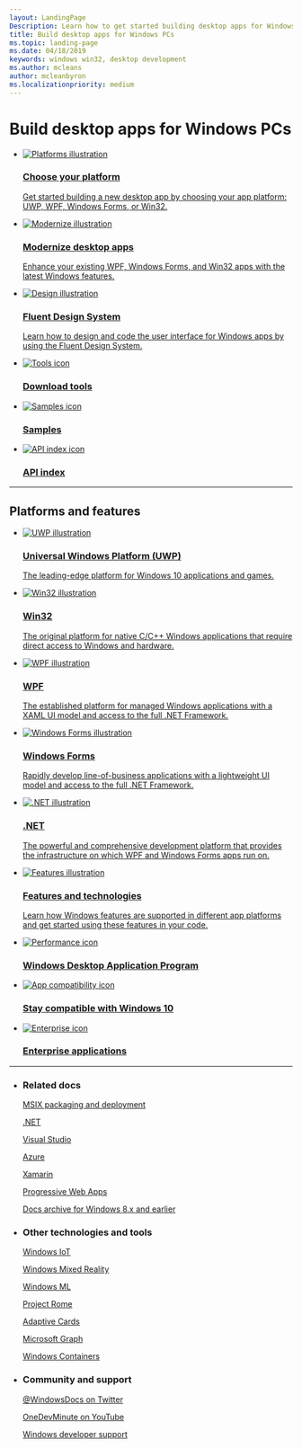 ```yaml
---
layout: LandingPage
Description: Learn how to get started building desktop apps for Windows PCs, including how to choose the right app platform for new apps and how to modernize existing apps for Windows 10.
title: Build desktop apps for Windows PCs
ms.topic: landing-page
ms.date: 04/18/2019
keywords: windows win32, desktop development
ms.author: mcleans
author: mcleanbyron
ms.localizationpriority: medium
---
```


# Build desktop apps for Windows PCs

<ul class="cardsK panelContent">
    <li>
      <a href="choose-your-platform.md">
        <div class="cardSize">
            <div class="cardPadding">
                <div class="card">
                    <div class="cardImageOuter">
                        <div class="cardImage bgdAccent1">
                            <img src="/media/illustrations/biztalk-developer-documentation-1.svg?branch=master" alt="Platforms illustration" data-linktype="external" class="x-hidden-focus">
                        </div>
                    </div>
                    <div class="cardText">
                        <h3>Choose your platform</h3>
                        <p></p>Get started building a new desktop app by choosing your app platform: UWP, WPF, Windows Forms, or Win32.</p>
                    </div>
                </div>
            </div>
        </div>
      </a>
    </li>
    <li>
      <a href="/windows/apps/desktop/modernize">
        <div class="cardSize">
            <div class="cardPadding">
                <div class="card">
                    <div class="cardImageOuter">
                        <div class="cardImage bgdAccent1">
                            <img src="/media/illustrations/teams-fast-track.svg?branch=master" alt="Modernize illustration" data-linktype="external" class="x-hidden-focus">
                        </div>
                    </div>
                    <div class="cardText">
                        <h3>Modernize desktop apps</h3>
                        <p></p>Enhance your existing WPF, Windows Forms, and Win32 apps with the latest Windows features.</p>
                    </div>
                </div>
            </div>
        </div>
      </a>
    </li>
    <li>
      <a href="../fluent-design-system.md">
        <div class="cardSize">
            <div class="cardPadding">
                <div class="card">
                    <div class="cardImageOuter">
                        <div class="cardImage bgdAccent1">
                            <img src="/media/illustrations/sql-database-develop.svg?branch=master" alt="Design illustration" data-linktype="external" class="x-hidden-focus">
                        </div>
                    </div>
                    <div class="cardText">
                    <h3>Fluent Design System</h3>
                    <p>Learn how to design and code the user interface for Windows apps by using the Fluent Design System.</p>
                  </div>
                </div>
            </div>
        </div>
      </a>
    </li>
</ul>
<ul class="cardsY panelContent featuredContent">
       <li>
            <a href="https://developer.microsoft.com/windows/downloads">
                <div class="cardSize">
                    <div class="cardPadding">
                        <div class="card">
                            <div class="cardImageOuter">
                                <div class="cardImage">
                                    <img data-hoverimage="/media/common/i_tools.svg?branch=master" src="/media/common/i_tools.svg?branch=master" alt="Tools icon" />
                                </div>
                            </div>
                            <div class="cardText">
                                <h3>Download tools</h3>
                            </div>
                        </div>
                    </div>
                </div>
            </a>
        </li>
        <li>
            <a href="https://developer.microsoft.com/windows/samples">
                <div class="cardSize">
                    <div class="cardPadding">
                        <div class="card">
                            <div class="cardImageOuter">
                                <div class="cardImage">
                                    <img data-hoverimage="/media/common/i_code-samples.svg?branch=master" src="/media/common/i_code-samples.svg?branch=master" alt="Samples icon" />
                                </div>
                            </div>
                            <div class="cardText">
                                <h3>Samples</h3>
                            </div>
                        </div>
                    </div>
                </div>
            </a>
        </li>
       <li>
            <a href="/windows/desktop/apiindex/api-index-portal">
                <div class="cardSize">
                    <div class="cardPadding">
                        <div class="card">
                            <div class="cardImageOuter">
                                <div class="cardImage">
                                    <img data-hoverimage="/media/common/i_api-reference.svg?branch=master" src="/media/common/i_api-reference.svg?branch=master" alt="API index icon" />
                                </div>
                            </div>
                            <div class="cardText">
                                <h3>API index</h3>
                            </div>
                        </div>
                    </div>
                </div>
            </a>
        </li>
</ul>
<hr />
<h2>Platforms and features</h2>
<ul class="cardsK panelContent">
    <li>
      <a href="/windows/uwp">
        <div class="cardSize">
            <div class="cardPadding">
                <div class="card">
                    <div class="cardImageOuter">
                        <div class="cardImage bgdAccent1">
                            <img src="/dotnet/images/hub/net-docs-desktop-1.svg?branch=master" alt="UWP illustration" data-linktype="external" class="x-hidden-focus">
                        </div>
                    </div>
                    <div class="cardText">
                        <h3>Universal Windows Platform (UWP)</h3>
                        <p></p>The leading-edge platform for Windows 10 applications and games.</p>
                    </div>
                </div>
            </div>
        </div>
      </a>
    </li>
    <li>
      <a href="/windows/desktop/index">
        <div class="cardSize">
            <div class="cardPadding">
                <div class="card">
                    <div class="cardImageOuter">
                        <div class="cardImage bgdAccent1">
                            <img src="/media/hubs/windows/win_developer-desktop.svg?branch=master" alt="Win32 illustration" data-linktype="external" class="x-hidden-focus">
                        </div>
                    </div>
                    <div class="cardText">
                        <h3>Win32</h3>
                        <p></p>The original platform for native C/C++ Windows applications that require direct access to Windows and hardware. </p>
                    </div>
                </div>
            </div>
        </div>
      </a>
    </li>
    <li>
      <a href="/dotnet/framework/wpf/index">
        <div class="cardSize">
            <div class="cardPadding">
                <div class="card">
                    <div class="cardImageOuter">
                        <div class="cardImage bgdAccent1">
                            <img src="/dotnet/images/hub/net-docs-desktop-2.svg?branch=master" alt="WPF illustration" data-linktype="external" class="x-hidden-focus">
                        </div>
                    </div>
                    <div class="cardText">
                    <h3>WPF</h3>
                    <p>The established platform for managed Windows applications with a XAML UI model and access to the full .NET Framework.</p>
                  </div>
                </div>
            </div>
        </div>
      </a>
    </li>
    <li>
      <a href="/dotnet/framework/winforms/index">
        <div class="cardSize">
            <div class="cardPadding">
                <div class="card">
                    <div class="cardImageOuter">
                        <div class="cardImage bgdAccent1">
                            <img src="/dotnet/images/hub/net-docs-desktop-3.svg?branch=master" alt="Windows Forms illustration" data-linktype="external" class="x-hidden-focus">
                        </div>
                    </div>
                    <div class="cardText">
                    <h3>Windows Forms</h3>
                    <p>Rapidly develop line-of-business applications with a lightweight UI model and access to the full .NET Framework. </p>
                  </div>
                </div>
            </div>
        </div>
      </a>
    </li>
    <li>
      <a href="/dotnet">
        <div class="cardSize">
            <div class="cardPadding">
                <div class="card">
                    <div class="cardImageOuter">
                        <div class="cardImage bgdAccent1">
                            <img src="/media/illustrations/system-center-virtual-machine.svg?branch=master" alt=".NET illustration" data-linktype="external" class="x-hidden-focus">
                        </div>
                    </div>
                    <div class="cardText">
                    <h3>.NET</h3>
                    <p>The powerful and comprehensive development platform that provides the infrastructure on which WPF and Windows Forms apps run on.</p>
                  </div>
                </div>
            </div>
        </div>
      </a>
    </li>
    <li>
      <a href="../features-and-technologies.md">
        <div class="cardSize">
            <div class="cardPadding">
                <div class="card">
                    <div class="cardImageOuter">
                        <div class="cardImage bgdAccent1">
                            <img src="/media/illustrations/dynamics-training.svg?branch=master" alt="Features illustration" data-linktype="external" class="x-hidden-focus">
                        </div>
                    </div>
                    <div class="cardText">
                    <h3>Features and technologies</h3>
                    <p>Learn how Windows features are supported in different app platforms and get started using these features in your code.</p>
                  </div>
                </div>
            </div>
        </div>
      </a>
    </li>
</ul>
<ul class="cardsY panelContent featuredContent">
       <li>
            <a href="/windows/desktop/appxpkg/windows-desktop-application-program">
                <div class="cardSize">
                    <div class="cardPadding">
                        <div class="card">
                            <div class="cardImageOuter">
                                <div class="cardImage">
                                    <img data-hoverimage="/media/common/i_code-performance.svg?branch=master" src="/media/common/i_code-performance.svg?branch=master" alt="Performance icon" />
                                </div>
                            </div>
                            <div class="cardText">
                                <h3>Windows Desktop Application Program</h3>
                            </div>
                        </div>
                    </div>
                </div>
            </a>
        </li>
        <li>
            <a href="https://developer.microsoft.com/windows/desktop/app-compatibility">
                <div class="cardSize">
                    <div class="cardPadding">
                        <div class="card">
                            <div class="cardImageOuter">
                                <div class="cardImage">
                                    <img data-hoverimage="/media/common/i_code-quality.svg?branch=master" src="/media/common/i_code-quality.svg?branch=master" alt="App compatibility icon" />
                                </div>
                            </div>
                            <div class="cardText">
                                <h3>Stay compatible with Windows 10</h3>
                            </div>
                        </div>
                    </div>
                </div>
            </a>
        </li>
       <li>
            <a href="https://developer.microsoft.com/windows/enterprise">
                <div class="cardSize">
                    <div class="cardPadding">
                        <div class="card">
                            <div class="cardImageOuter">
                                <div class="cardImage">
                                    <img data-hoverimage="/media/common/i_form.svg?branch=master" src="/media/common/i_form.svg?branch=master" alt="Enterprise icon" />
                                </div>
                            </div>
                            <div class="cardText">
                                <h3>Enterprise applications</h3>
                            </div>
                        </div>
                    </div>
                </div>
            </a>
        </li>
</ul>
<hr/>
</div>
<ul class="panelContent cardsW">
    <li>
        <div class="cardSize">
            <div class="cardPadding">
                <div class="card">
                    <div class="cardText">
                        <h3>Related docs</h3>
                        <p></p>
                        <p><a href="/windows/msix/desktop/desktop-to-uwp-root">MSIX packaging and deployment</a></p>
                        <p><a href="https://docs.microsoft.com/dotnet">.NET</a></p>
                        <p><a href="https://docs.microsoft.com/visualstudio/ide/">Visual Studio</a></p>
                        <p><a href="https://docs.microsoft.com/azure/">Azure</a></p>
                        <p><a href="https://docs.microsoft.com/xamarin">Xamarin</a></p>
                        <p><a href="https://docs.microsoft.com/microsoft-edge/progressive-web-apps">Progressive Web Apps</a></p>
                        <p><a href="https://docs.microsoft.com/previous-versions/windows/">Docs archive for Windows 8.x and earlier</a></p>
                    </div>
                </div>
            </div>
        </div>
    </li>
    <li>
        <div class="cardSize">
            <div class="cardPadding">
                <div class="card">
                    <div class="cardText">
                        <h3>Other technologies and tools</h3>
                        <p></p>
                        <p><a href="https://docs.microsoft.com/windows/iot-core/">Windows IoT</a></p>
                        <p><a href="https://docs.microsoft.com/windows/mixed-reality/">Windows Mixed Reality</a></p>
                        <p><a href="https://docs.microsoft.com/windows/ai/">Windows ML</a></p>
                        <p><a href="https://docs.microsoft.com/windows/project-rome/">Project Rome</a></p>
                        <p><a href="https://adaptivecards.io/">Adaptive Cards</a></p>
                        <p><a href="https://developer.microsoft.com/graph">Microsoft Graph</a></p>
                        <p><a href="https://docs.microsoft.com/virtualization/#pivot=main&panel=containers">Windows Containers</a></p>
                        </div>
                    </div>
                </div>
            </div>
    </li>
    <li>
        <div class="cardSize">
            <div class="cardPadding">
                <div class="card">
                    <div class="cardText">
                        <h3>Community and support</h3>
                        <p></p>
                        <p><a href="https://twitter.com/WindowsDocs">@WindowsDocs on Twitter</a></p>
                        <p><a href="https://aka.ms/OneDevMinute">OneDevMinute on YouTube</a></p>
                        <p><a href="https://developer.microsoft.com/windows/support">Windows developer support</a></p>
                        </div>
                    </div>
                </div>
            </div>
    </li>
</ul>

<!-- 

<ul class="panelContent cardsW">
    <li>
        <div class="cardSize">
            <div class="cardPadding">
                <div class="card">
                    <div class="cardText">
                        <h3>Community and support</h3>
                        <p><a href="https://twitter.com/WindowsDocs">@WindowsDocs on Twitter</a></p>
                        <p><a href="https://aka.ms/OneDevMinute">OneDevMinute on YouTube</a></p>
                        <p><a href="https://developer.microsoft.com/windows/support">Windows developer support</a></p>
                        </div>
                    </div>
                </div>
            </div>
    </li>
    <li>
        <div class="cardSize">
            <div class="cardPadding">
                <div class="card">
                    <div class="cardText">
                        <h3>Related docs for desktop app development</h3>
                        <p><a href="https://docs.microsoft.com/previous-versions/windows/">Docs archive for Windows 8.x and earlier</a></p>
                        <p><a href="/windows/msix/desktop/desktop-to-uwp-root">MSIX packaging and deployment</a></p>
                        <p><a href="https://docs.microsoft.com/windows/uwp">Universal Windows Platform (UWP)</a></p>
                        <p><a href="https://docs.microsoft.com/windows/desktop/apiindex/windows-api-list">Windows API (Win32)</a></p>
                        <p><a href="https://docs.microsoft.com/dotnet">.NET</a></p>
                        <p><a href="https://docs.microsoft.com/dotnet/framework/wpf">WPF</a></p>
                        <p><a href="https://docs.microsoft.com/dotnet/framework/winforms">Windows Forms</a></p>
                        <p><a href="https://docs.microsoft.com/windows/ai/">Windows ML</a></p>
                        <p><a href="https://docs.microsoft.com/xamarin">Xamarin</a></p>
                        </div>
                    </div>
                </div>
            </div>
    </li>
    <li>
        <div class="cardSize">
            <div class="cardPadding">
                <div class="card">
                    <div class="cardText">
                        <h3>Other technologies and tools</h3>
                        <p><a href="https://adaptivecards.io/">Adaptive Cards</a></p>
                        <p><a href="https://docs.microsoft.com/azure/">Azure</a></p>
                        <p><a href="https://developer.microsoft.com/cortana">Cortana</a></p>
                        <p><a href="https://developer.microsoft.com/graph">Microsoft Graph</a></p>
                        <p><a href="https://docs.microsoft.com/microsoft-edge/progressive-web-apps">Progressive Web Apps</a></p>
                        <p><a href="https://docs.microsoft.com/windows/project-rome/">Project Rome</a></p>
                        <p><a href="https://docs.microsoft.com/virtualization/#pivot=main&panel=containers">Windows Containers</a></p>
                        <p><a href="https://docs.microsoft.com/windows/iot-core/">Windows IoT</a></p>
                        <p><a href="https://docs.microsoft.com/windows/mixed-reality/">Windows Mixed Reality</a></p>
                        <p><a href="https://docs.microsoft.com/visualstudio/ide/">Visual Studio</a></p>
                    </div>
                </div>
            </div>
        </div>
    </li>
</ul>

-->